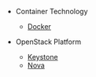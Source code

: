 - Container Technology

  - [Docker](/Cloud/Container/Docker.md)

- OpenStack Platform

  - [Keystone](/Cloud/OpenStack/Keystone.md)
  - [Nova](/Cloud/OpenStack/Nova.md)
 